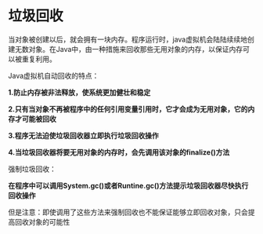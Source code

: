 # 垃圾回收

当对象被创建以后，就会拥有一块内存。程序运行时，java虚拟机会陆陆续续地创建无数对象。在Java中，由一种措施来回收那些无用对象的内存，以保证内存可以被重复利用。

Java虚拟机自动回收的特点：

**1.防止内存被非法释放，使系统更加健壮和稳定**

**2.只有当对象不再被程序中的任何引用变量引用时，它才会成为无用对象，它的内存才可能被回收**

**3.程序无法迫使垃圾回收器立即执行垃圾回收操作**

**4.当垃圾回收器将要无用对象的内存时，会先调用该对象的finalize()方法**





强制垃圾回收：

**在程序中可以调用System.gc()或者Runtine.gc()方法提示垃圾回收器尽快执行回收操作**

但是注意：即使调用了这些方法来强制回收也不能保证能够立即回收对象，只会提高回收对象的可能性
